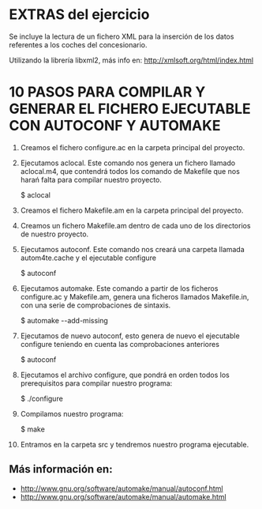 
EXTRAS del ejercicio
====================

Se incluye la lectura de un fichero XML para la inserción de los datos referentes a los coches del concesionario.

Utilizando la librería libxml2, más info en: http://xmlsoft.org/html/index.html 



10 PASOS PARA COMPILAR Y GENERAR EL FICHERO EJECUTABLE CON AUTOCONF Y AUTOMAKE
==============================================================================

1) Creamos el fichero configure.ac en la carpeta principal del proyecto.

2) Ejecutamos aclocal. Este comando nos genera un fichero llamado aclocal.m4, que contendrá todos los comando de Makefile que nos harań falta para compilar nuestro proyecto.

    $ aclocal

3) Creamos el fichero Makefile.am en la carpeta principal del proyecto.

4) Creamos un fichero Makefile.am dentro de cada uno de los directorios de nuestro proyecto.

5) Ejecutamos autoconf. Este comando nos creará una carpeta llamada autom4te.cache y el ejecutable configure

    $ autoconf

6) Ejecutamos automake. Este comando a partir de los ficheros configure.ac y Makefile.am, genera una ficheros llamados Makefile.in, con una serie de comprobaciones de sintaxis.
 
    $ automake --add-missing

7) Ejecutamos de nuevo autoconf, esto genera de nuevo el ejecutable configure teniendo en cuenta las comprobaciones anteriores

    $ autoconf

8) Ejecutamos el archivo configure, que pondrá en orden todos los prerequisitos para compilar nuestro programa:

    $ ./configure

9) Compilamos nuestro programa:

    $ make

10) Entramos en la carpeta src y tendremos nuestro programa ejecutable.


## Más información en:
   - http://www.gnu.org/software/automake/manual/autoconf.html
   - http://www.gnu.org/software/automake/manual/automake.html

